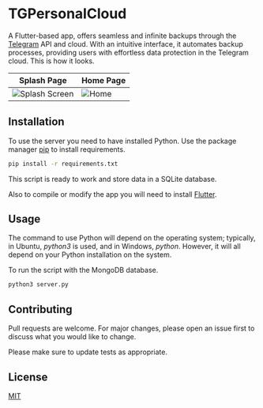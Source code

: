 # TGPersonalCloud

A Flutter-based app, offers seamless and infinite backups through the [Telegram](https://telegram.org/) API and cloud. With an intuitive interface, it automates backup processes, providing users with effortless data protection in the Telegram cloud. This is how it looks.

| Splash Page                                                                                                       | Home Page                                                                                                |
| ----------------------------------------------------------------------------------------------------------------- | -------------------------------------------------------------------------------------------------------- |
| ![Splash Screen](https://github.com/addreeh/TGPersonalCloud/assets/74270582/1a55a39e-824b-4cd4-b2aa-94759e5e0e02) | ![Home](https://github.com/addreeh/TGPersonalCloud/assets/74270582/38711fc8-51eb-4fb6-a680-6fd7d7bff4fd) |

## Installation

To use the server you need to have installed Python.
Use the package manager [pip](https://pip.pypa.io/en/stable/) to install requirements.

```bash
pip install -r requirements.txt
```
This script is ready to work and store data in a SQLite database. 

Also to compile or modify the app you will need to install [Flutter](https://docs.flutter.dev/get-started/install).

## Usage
The command to use Python will depend on the operating system; typically, in Ubuntu, *python3* is used, and in Windows, *python*. However, it will all depend on your Python installation on the system.

To run the script with the MongoDB database.
```bash
python3 server.py
```

## Contributing

Pull requests are welcome. For major changes, please open an issue first
to discuss what you would like to change.

Please make sure to update tests as appropriate.

## License

[MIT](https://choosealicense.com/licenses/mit/)
